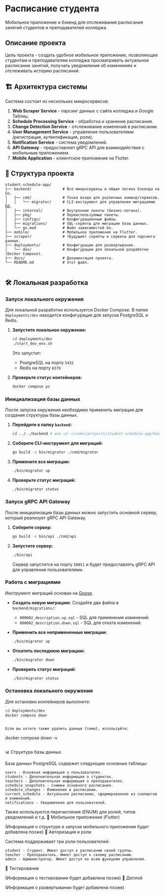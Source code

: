 
# Расписание студента

Мобильное приложение и бэкенд для отслеживания расписания занятий студентов и преподавателей колледжа.

## Описание проекта

Цель проекта - создать удобное мобильное приложение, позволяющее студентам и преподавателям колледжа просматривать актуальное расписание занятий, получать уведомления об изменениях и отслеживать историю расписаний.

## 🏗️ Архитектура системы

Система состоит из нескольких микросервисов:

1.  **Web Scraper Service** - парсинг данных с сайта колледжа и Google Таблиц.
2.  **Schedule Processing Service** - обработка и хранение расписания.
3.  **Change Detection Service** - отслеживание изменений в расписании.
4.  **User Management Service** - управление пользователями (регистрация, аутентификация, роли).
5.  **Notification Service** - система уведомлений.
6.  **API Gateway** - предоставляет gRPC API для взаимодействия с мобильным приложением.
7.  **Mobile Application** - клиентское приложение на Flutter.

## 📁 Структура проекта


```
student-schedule-app/
├── backend/              # Все микросервисы и общая логика бэкенда на Go.
│   ├── cmd/              # Точка входа для различных команд/сервисов.
│   │   └── migrator/     # CLI-инструмент для управления миграциями БД.
│   ├── internal/         # Внутренние пакеты (бизнес-логика).
│   ├── pkg/              # Переиспользуемые пакеты.
│   ├── configs/          # Конфигурационные файлы.
│   ├── migrations/       # SQL-скрипты для миграции базы данных.
│   └── go.mod            # Файл зависимостей Go.
├── mobile/               # Мобильное приложение на Flutter.
├── scraper/              # (Будущие) скрипты и сервисы для парсинга данных.
├── deployments/          # Конфигурации для развертывания.
│   └── dev/              # Конфигурации для локальной разработки (Docker Compose).
├── docs/                 # Документация проекта.
└── README.md             # Этот файл.
```
```
```


## 🛠️ Локальная разработка

### Запуск локального окружения

Для локальной разработки используется Docker Compose. В папке `deployments/dev` находится конфигурация для запуска PostgreSQL и Redis.

1.  **Запустите локальное окружение:**
    ```bash
    cd deployments/dev
    ./start_dev_env.sh
    ```
    Это запустит:
    - PostgreSQL на порту `5432`
    - Redis на порту `6379`

2.  **Проверьте статус контейнеров:**
    ```bash
    docker compose ps
    ```

### Инициализация базы данных

После запуска окружения необходимо применить миграции для создания структуры базы данных.

1.  **Перейдите в папку `backend`:**
    ```bash
    cd ../../backend # или cd ~/codes/projects/student-schedule-app/backend
    ```

2.  **Соберите CLI-инструмент для миграций:**
    ```bash
    go build -o bin/migrator ./cmd/migrator
    ```

3.  **Примените все миграции:**
    ```bash
    ./bin/migrator up
    ```

4.  **Проверьте статус миграций:**
    ```bash
    ./bin/migrator status
    ```

### Запуск gRPC API Gateway

После инициализации базы данных можно запустить основной сервер, который реализует gRPC API Gateway.

1.  **Соберите сервер:**
    ```bash
    go build -o bin/api ./cmd/api
    ```

2.  **Запустите сервер:**
    ```bash
    ./bin/api
    ```
    Сервер запустится на порту `50051` и будет предоставлять gRPC API для управления пользователями.

### Работа с миграциями

Инструмент миграций основан на [Goose](https://github.com/pressly/goose).

-   **Создать новую миграцию:**
    Создайте два файла в `backend/migrations/`:
    -   `000002_description.up.sql` - SQL для применения изменений.
    -   `000002_description.down.sql` - SQL для отката изменений.

-   **Применить все непримененные миграции:**
    ```bash
    ./bin/migrator up
    ```

-   **Откатить последнюю миграцию:**
    ```bash
    ./bin/migrator down
    ```

-   **Проверить статус миграций:**
    ```bash
    ./bin/migrator status
    ```

### Остановка локального окружения

Для остановки контейнеров выполните:

```bash
cd deployments/dev
docker compose down


Если вы хотите также удалить данные (тома), используйте:
```
docker compose down -v
```
```


📊 Структура базы данных 

База данных PostgreSQL содержит следующие основные таблицы: 

    users - Основная информация о пользователях.
    students - Дополнительная информация о студентах.
    teachers - Дополнительная информация о преподавателях.
    schedule_snapshots - Снимки основного расписания.
    schedule_changes - Изменения в расписании.
    current_schedule - Актуальное расписание, сформированное из снапшотов и изменений.
    notifications - Уведомления для пользователей.
     

Также используются перечисления (ENUM) для ролей, типов уведомлений и т.д. 
📱 Мобильное приложение (Flutter) 

(Информация о структуре и запуске мобильного приложения будет добавлена позже) 
🔐 Авторизация и роли 

Система поддерживает три роли пользователей: 

    student - Студент. Имеет доступ к расписанию своей группы.
    teacher - Преподаватель. Имеет доступ к своему расписанию.
    admin - Администратор. Имеет доступ ко всем функциям управления.
     

🧪 Тестирование 

(Информация о тестировании будет добавлена позже) 
🚀 Деплой 

(Информация о развертывании будет добавлена позже) 
```
